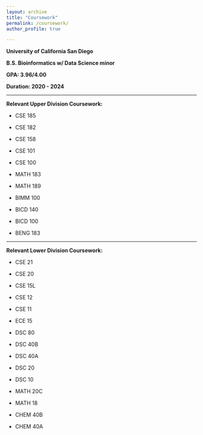 ```yaml
---
layout: archive
title: "Coursework"
permalink: /coursework/
author_profile: true

---
```


**University of California San Diego**

**B.S. Bioinformatics w/ Data Science minor** 

**GPA: 3.96/4.00**

**Duration: 2020 - 2024**

---

**Relevant Upper Division Coursework:**

- CSE 185
- CSE 182
- CSE 158
- CSE 101
- CSE 100

- MATH 183
- MATH 189

- BIMM 100
- BICD 140
- BICD 100

- BENG 183

---

**Relevant Lower Division Coursework:**

- CSE 21
- CSE 20
- CSE 15L
- CSE 12
- CSE 11

- ECE 15

- DSC 80
- DSC 40B
- DSC 40A
- DSC 20
- DSC 10

- MATH 20C
- MATH 18

- CHEM 40B
- CHEM 40A

